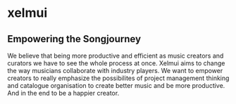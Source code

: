 # xelmui

## Empowering the Songjourney
We believe that being more productive and efficient as music creators and curators we have to see the whole process at once. Xelmui aims to change the way musicians collaborate with industry players. We want to empower creators to really emphasize the possibilites of project management thinking and catalogue organisation to create better music and be more productive. And in the end to be a happier creator. 

